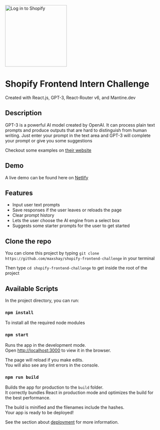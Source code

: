 <img src="https://shopify-assets.shopifycdn.com/accounts/production/theme_configuration/logo/oauth_provider/merchant/logo.svg?v=1631025778"  alt="Log in to Shopify" width="200"  />

# Shopify Frontend Intern Challenge

Created with React.js, GPT-3, React-Router v6, and Mantine.dev

## Description

GPT-3 is a powerful AI model created by OpenAI. It can process plain text prompts and produce outputs that are hard to distinguish from human writing. Just enter your prompt in the text area and GPT-3 will complete your prompt or give you some suggestions

Checkout some examples on [their website](https://beta.openai.com/examples)

## Demo

A live demo can be found here on [Netlify](https://charming-crumble-ef08dd.netlify.app)

## Features

- Input user text prompts
- Save responses if the user leaves or reloads the page
- Clear prompt history
- Lets the user choose the AI engine from a select box
- Suggests some starter prompts for the user to get started

## Clone the repo

You can clone this project by typing `git clone https://github.com/maxshay/shopify-frontend-challenge` in your terminal

Then type `cd shopify-frontend-challenge` to get inside the root of the project

## Available Scripts

In the project directory, you can run:

### `npm install`

To install all the required node modules

### `npm start`

Runs the app in the development mode.\
Open [http://localhost:3000](http://localhost:3000) to view it in the browser.

The page will reload if you make edits.\
You will also see any lint errors in the console.

### `npm run build`

Builds the app for production to the `build` folder.\
It correctly bundles React in production mode and optimizes the build for the best performance.

The build is minified and the filenames include the hashes.\
Your app is ready to be deployed!

See the section about [deployment](https://facebook.github.io/create-react-app/docs/deployment) for more information.

